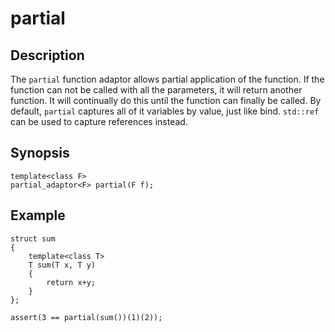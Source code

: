 partial
========

Description
-----------

The `partial` function adaptor allows partial application of the function.
If the function can not be called with all the parameters, it will return
another function. It will continually do this until the function can
finally be called. By default, `partial` captures all of it variables by
value, just like bind. `std::ref` can be used to capture references
instead.

Synopsis
--------

    template<class F>
    partial_adaptor<F> partial(F f);

Example
-------

    struct sum
    {
        template<class T>
        T sum(T x, T y)
        {
            return x+y;
        }
    };

    assert(3 == partial(sum())(1)(2));

